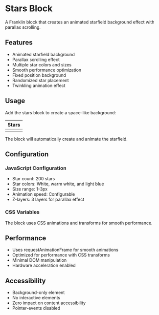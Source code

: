 # Stars Block

A Franklin block that creates an animated starfield background effect with parallax scrolling.

## Features

- Animated starfield background
- Parallax scrolling effect
- Multiple star colors and sizes
- Smooth performance optimization
- Fixed position background
- Randomized star placement
- Twinkling animation effect

## Usage

Add the stars block to create a space-like background:

| Stars |
|-------|
|       |

The block will automatically create and animate the starfield.

## Configuration

### JavaScript Configuration

- Star count: 200 stars
- Star colors: White, warm white, and light blue
- Size range: 1-3px
- Animation speed: Configurable
- Z-layers: 3 layers for parallax effect

### CSS Variables

The block uses CSS animations and transforms for smooth performance.

## Performance

- Uses requestAnimationFrame for smooth animations
- Optimized for performance with CSS transforms
- Minimal DOM manipulation
- Hardware acceleration enabled

## Accessibility

- Background-only element
- No interactive elements
- Zero impact on content accessibility
- Pointer-events disabled 
